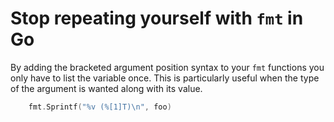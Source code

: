 # Stop repeating yourself with `fmt` in Go

By adding the bracketed argument position syntax to your `fmt` functions you only have to list the variable once. This is particularly useful when the type of the argument is wanted along with its value.

```go
    fmt.Sprintf("%v (%[1]T)\n", foo)
```

